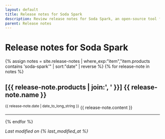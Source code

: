 ```yaml
---
layout: default
title: Release notes for Soda Spark
description: Review release notes for Soda Spark, an open-source tool for testing and monitoring data quality in Spark DataFrames.
parent: Release notes
---
```


# Release notes for Soda Spark
{% assign notes = site.release-notes | where_exp:"item","item.products contains 'soda-spark'" | sort:"date" | reverse %}
{% for release-note in notes %}
  <h2>[{{ release-note.products | join:', ' }}] {{ release-note.name }}</h2>
  <sup>{{ release-note.date | date_to_long_string }}</sup>
  {{ release-note.content }}
  <hr/>
{% endfor %}

*Last modified on {% last_modified_at %}*